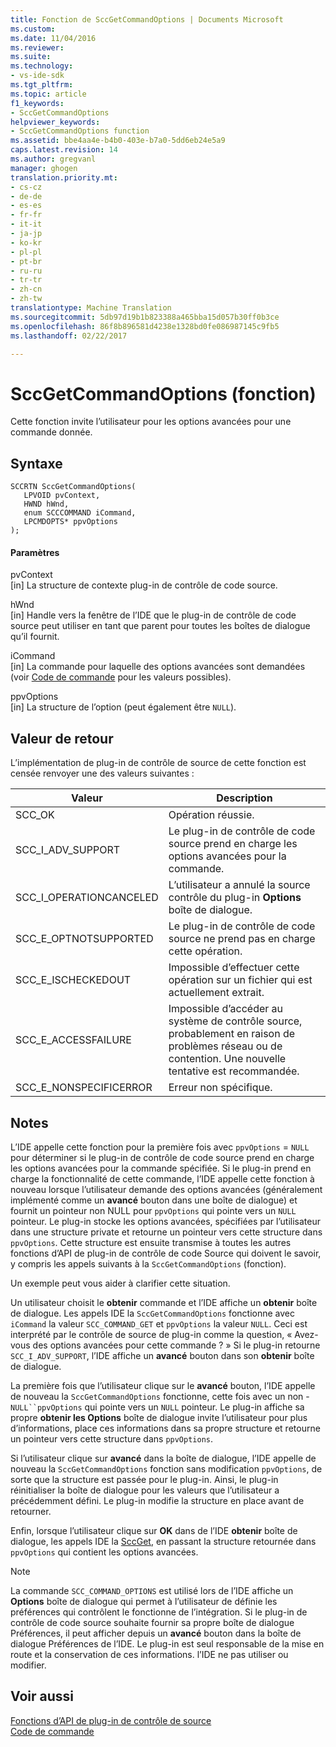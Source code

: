 ```yaml
---
title: Fonction de SccGetCommandOptions | Documents Microsoft
ms.custom: 
ms.date: 11/04/2016
ms.reviewer: 
ms.suite: 
ms.technology:
- vs-ide-sdk
ms.tgt_pltfrm: 
ms.topic: article
f1_keywords:
- SccGetCommandOptions
helpviewer_keywords:
- SccGetCommandOptions function
ms.assetid: bbe4aa4e-b4b0-403e-b7a0-5dd6eb24e5a9
caps.latest.revision: 14
ms.author: gregvanl
manager: ghogen
translation.priority.mt:
- cs-cz
- de-de
- es-es
- fr-fr
- it-it
- ja-jp
- ko-kr
- pl-pl
- pt-br
- ru-ru
- tr-tr
- zh-cn
- zh-tw
translationtype: Machine Translation
ms.sourcegitcommit: 5db97d19b1b823388a465bba15d057b30ff0b3ce
ms.openlocfilehash: 86f8b896581d4238e1328bd0fe086987145c9fb5
ms.lasthandoff: 02/22/2017

---
```

# <a name="sccgetcommandoptions-function"></a>SccGetCommandOptions (fonction)
Cette fonction invite l’utilisateur pour les options avancées pour une commande donnée.  
  
## <a name="syntax"></a>Syntaxe  
  
```cpp#  
SCCRTN SccGetCommandOptions(  
   LPVOID pvContext,  
   HWND hWnd,  
   enum SCCCOMMAND iCommand,  
   LPCMDOPTS* ppvOptions  
);  
```  
  
#### <a name="parameters"></a>Paramètres  
 pvContext  
 [in] La structure de contexte plug-in de contrôle de code source.  
  
 hWnd  
 [in] Handle vers la fenêtre de l’IDE que le plug-in de contrôle de code source peut utiliser en tant que parent pour toutes les boîtes de dialogue qu’il fournit.  
  
 iCommand  
 [in] La commande pour laquelle des options avancées sont demandées (voir [Code de commande](../extensibility/command-code-enumerator.md) pour les valeurs possibles).  
  
 ppvOptions  
 [in] La structure de l’option (peut également être `NULL`).  
  
## <a name="return-value"></a>Valeur de retour  
 L’implémentation de plug-in de contrôle de source de cette fonction est censée renvoyer une des valeurs suivantes :  
  
|Valeur|Description|  
|-----------|-----------------|  
|SCC_OK|Opération réussie.|  
|SCC_I_ADV_SUPPORT|Le plug-in de contrôle de code source prend en charge les options avancées pour la commande.|  
|SCC_I_OPERATIONCANCELED|L’utilisateur a annulé la source contrôle du plug-in **Options** boîte de dialogue.|  
|SCC_E_OPTNOTSUPPORTED|Le plug-in de contrôle de code source ne prend pas en charge cette opération.|  
|SCC_E_ISCHECKEDOUT|Impossible d’effectuer cette opération sur un fichier qui est actuellement extrait.|  
|SCC_E_ACCESSFAILURE|Impossible d’accéder au système de contrôle source, probablement en raison de problèmes réseau ou de contention. Une nouvelle tentative est recommandée.|  
|SCC_E_NONSPECIFICERROR|Erreur non spécifique.|  
  
## <a name="remarks"></a>Notes  
 L’IDE appelle cette fonction pour la première fois avec `ppvOptions` = `NULL` pour déterminer si le plug-in de contrôle de code source prend en charge les options avancées pour la commande spécifiée. Si le plug-in prend en charge la fonctionnalité de cette commande, l’IDE appelle cette fonction à nouveau lorsque l’utilisateur demande des options avancées (généralement implémenté comme un **avancé** bouton dans une boîte de dialogue) et fournit un pointeur non NULL pour `ppvOptions` qui pointe vers un `NULL` pointeur. Le plug-in stocke les options avancées, spécifiées par l’utilisateur dans une structure private et retourne un pointeur vers cette structure dans `ppvOptions`. Cette structure est ensuite transmise à toutes les autres fonctions d’API de plug-in de contrôle de code Source qui doivent le savoir, y compris les appels suivants à la `SccGetCommandOptions` (fonction).  
  
 Un exemple peut vous aider à clarifier cette situation.  
  
 Un utilisateur choisit le **obtenir** commande et l’IDE affiche un **obtenir** boîte de dialogue. Les appels IDE la `SccGetCommandOptions` fonctionne avec `iCommand` la valeur `SCC_COMMAND_GET` et `ppvOptions` la valeur `NULL`. Ceci est interprété par le contrôle de source de plug-in comme la question, « Avez-vous des options avancées pour cette commande ? » Si le plug-in retourne `SCC_I_ADV_SUPPORT`, l’IDE affiche un **avancé** bouton dans son **obtenir** boîte de dialogue.  
  
 La première fois que l’utilisateur clique sur le **avancé** bouton, l’IDE appelle de nouveau la `SccGetCommandOptions` fonctionne, cette fois avec un non -`NULL``ppvOptions` qui pointe vers un `NULL` pointeur. Le plug-in affiche sa propre **obtenir les Options** boîte de dialogue invite l’utilisateur pour plus d’informations, place ces informations dans sa propre structure et retourne un pointeur vers cette structure dans `ppvOptions`.  
  
 Si l’utilisateur clique sur **avancé** dans la boîte de dialogue, l’IDE appelle de nouveau la `SccGetCommandOptions` fonction sans modification `ppvOptions`, de sorte que la structure est passée pour le plug-in. Ainsi, le plug-in réinitialiser la boîte de dialogue pour les valeurs que l’utilisateur a précédemment défini. Le plug-in modifie la structure en place avant de retourner.  
  
 Enfin, lorsque l’utilisateur clique sur **OK** dans de l’IDE **obtenir** boîte de dialogue, les appels IDE la [SccGet](../extensibility/sccget-function.md), en passant la structure retournée dans `ppvOptions` qui contient les options avancées.  
  
> [!NOTE]
>  La commande `SCC_COMMAND_OPTIONS` est utilisé lors de l’IDE affiche un **Options** boîte de dialogue qui permet à l’utilisateur de définie les préférences qui contrôlent le fonctionne de l’intégration. Si le plug-in de contrôle de code source souhaite fournir sa propre boîte de dialogue Préférences, il peut afficher depuis un **avancé** bouton dans la boîte de dialogue Préférences de l’IDE. Le plug-in est seul responsable de la mise en route et la conservation de ces informations. l’IDE ne pas utiliser ou modifier.  
  
## <a name="see-also"></a>Voir aussi  
 [Fonctions d’API de plug-in de contrôle de source](../extensibility/source-control-plug-in-api-functions.md)   
 [Code de commande](../extensibility/command-code-enumerator.md)
